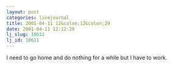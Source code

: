 ```yaml
---
layout: post
categories: livejournal
title: 2001-04-11 12&colon;12&colon;29
date: 2001-04-11 12:12:29
lj_slug: 10611
lj_id: 10611
---
```

I need to go home and do nothing for a while but I have to work.
